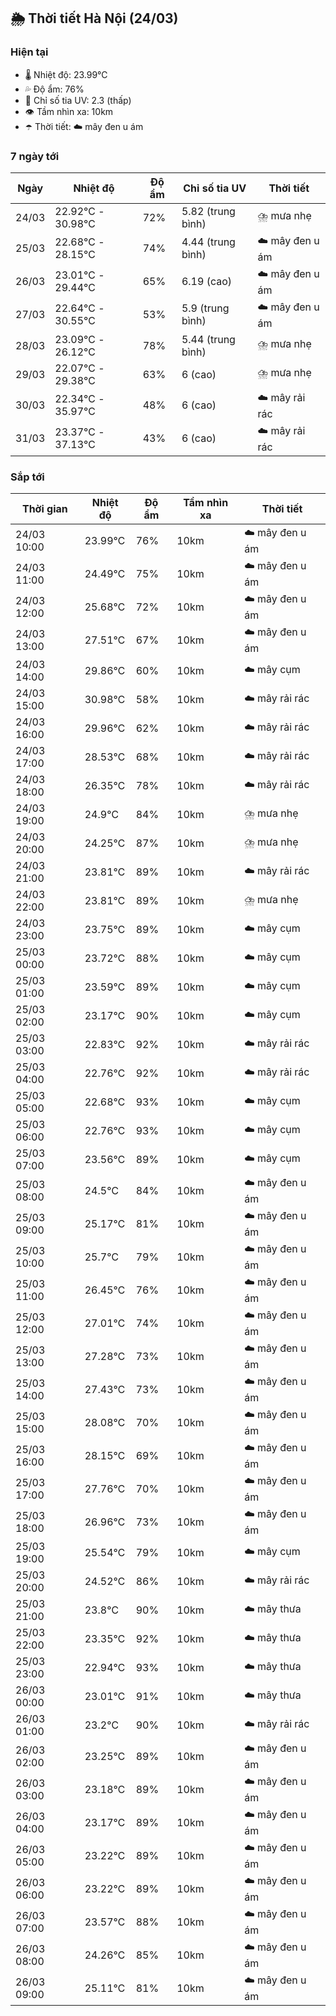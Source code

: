## 🌦️ Thời tiết Hà Nội (24/03)

### Hiện tại

- 🌡️ Nhiệt độ: 23.99℃
- 💦 Độ ẩm: 76%
- 🌟 Chỉ số tia UV: 2.3 (thấp)
- 👁️ Tầm nhìn xa: 10km
- ☂️ Thời tiết: ☁️ mây đen u ám

### 7 ngày tới

| Ngày | Nhiệt độ | Độ ẩm | Chỉ số tia UV | Thời tiết |
| --- | --- | --- | --- | --- |
| 24/03 | 22.92℃ - 30.98℃ | 72% | 5.82 (trung bình) | ⛈️ mưa nhẹ |
| 25/03 | 22.68℃ - 28.15℃ | 74% | 4.44 (trung bình) | ☁️ mây đen u ám |
| 26/03 | 23.01℃ - 29.44℃ | 65% | 6.19 (cao) | ☁️ mây đen u ám |
| 27/03 | 22.64℃ - 30.55℃ | 53% | 5.9 (trung bình) | ☁️ mây đen u ám |
| 28/03 | 23.09℃ - 26.12℃ | 78% | 5.44 (trung bình) | ⛈️ mưa nhẹ |
| 29/03 | 22.07℃ - 29.38℃ | 63% | 6 (cao) | ⛈️ mưa nhẹ |
| 30/03 | 22.34℃ - 35.97℃ | 48% | 6 (cao) | ☁️ mây rải rác |
| 31/03 | 23.37℃ - 37.13℃ | 43% | 6 (cao) | ☁️ mây rải rác |

### Sắp tới

| Thời gian | Nhiệt độ | Độ ẩm | Tầm nhìn xa | Thời tiết |
| --- | --- | --- | --- | --- |
| 24/03 10:00 | 23.99℃ | 76% | 10km | ☁️ mây đen u ám |
| 24/03 11:00 | 24.49℃ | 75% | 10km | ☁️ mây đen u ám |
| 24/03 12:00 | 25.68℃ | 72% | 10km | ☁️ mây đen u ám |
| 24/03 13:00 | 27.51℃ | 67% | 10km | ☁️ mây đen u ám |
| 24/03 14:00 | 29.86℃ | 60% | 10km | ☁️ mây cụm |
| 24/03 15:00 | 30.98℃ | 58% | 10km | ☁️ mây rải rác |
| 24/03 16:00 | 29.96℃ | 62% | 10km | ☁️ mây rải rác |
| 24/03 17:00 | 28.53℃ | 68% | 10km | ☁️ mây rải rác |
| 24/03 18:00 | 26.35℃ | 78% | 10km | ☁️ mây rải rác |
| 24/03 19:00 | 24.9℃ | 84% | 10km | ⛈️ mưa nhẹ |
| 24/03 20:00 | 24.25℃ | 87% | 10km | ⛈️ mưa nhẹ |
| 24/03 21:00 | 23.81℃ | 89% | 10km | ☁️ mây rải rác |
| 24/03 22:00 | 23.81℃ | 89% | 10km | ⛈️ mưa nhẹ |
| 24/03 23:00 | 23.75℃ | 89% | 10km | ☁️ mây cụm |
| 25/03 00:00 | 23.72℃ | 88% | 10km | ☁️ mây cụm |
| 25/03 01:00 | 23.59℃ | 89% | 10km | ☁️ mây cụm |
| 25/03 02:00 | 23.17℃ | 90% | 10km | ☁️ mây cụm |
| 25/03 03:00 | 22.83℃ | 92% | 10km | ☁️ mây rải rác |
| 25/03 04:00 | 22.76℃ | 92% | 10km | ☁️ mây rải rác |
| 25/03 05:00 | 22.68℃ | 93% | 10km | ☁️ mây cụm |
| 25/03 06:00 | 22.76℃ | 93% | 10km | ☁️ mây cụm |
| 25/03 07:00 | 23.56℃ | 89% | 10km | ☁️ mây cụm |
| 25/03 08:00 | 24.5℃ | 84% | 10km | ☁️ mây đen u ám |
| 25/03 09:00 | 25.17℃ | 81% | 10km | ☁️ mây đen u ám |
| 25/03 10:00 | 25.7℃ | 79% | 10km | ☁️ mây đen u ám |
| 25/03 11:00 | 26.45℃ | 76% | 10km | ☁️ mây đen u ám |
| 25/03 12:00 | 27.01℃ | 74% | 10km | ☁️ mây đen u ám |
| 25/03 13:00 | 27.28℃ | 73% | 10km | ☁️ mây đen u ám |
| 25/03 14:00 | 27.43℃ | 73% | 10km | ☁️ mây đen u ám |
| 25/03 15:00 | 28.08℃ | 70% | 10km | ☁️ mây đen u ám |
| 25/03 16:00 | 28.15℃ | 69% | 10km | ☁️ mây đen u ám |
| 25/03 17:00 | 27.76℃ | 70% | 10km | ☁️ mây đen u ám |
| 25/03 18:00 | 26.96℃ | 73% | 10km | ☁️ mây đen u ám |
| 25/03 19:00 | 25.54℃ | 79% | 10km | ☁️ mây cụm |
| 25/03 20:00 | 24.52℃ | 86% | 10km | ☁️ mây rải rác |
| 25/03 21:00 | 23.8℃ | 90% | 10km | ☁️ mây thưa |
| 25/03 22:00 | 23.35℃ | 92% | 10km | ☁️ mây thưa |
| 25/03 23:00 | 22.94℃ | 93% | 10km | ☁️ mây thưa |
| 26/03 00:00 | 23.01℃ | 91% | 10km | ☁️ mây thưa |
| 26/03 01:00 | 23.2℃ | 90% | 10km | ☁️ mây rải rác |
| 26/03 02:00 | 23.25℃ | 89% | 10km | ☁️ mây đen u ám |
| 26/03 03:00 | 23.18℃ | 89% | 10km | ☁️ mây đen u ám |
| 26/03 04:00 | 23.17℃ | 89% | 10km | ☁️ mây đen u ám |
| 26/03 05:00 | 23.22℃ | 89% | 10km | ☁️ mây đen u ám |
| 26/03 06:00 | 23.22℃ | 89% | 10km | ☁️ mây đen u ám |
| 26/03 07:00 | 23.57℃ | 88% | 10km | ☁️ mây đen u ám |
| 26/03 08:00 | 24.26℃ | 85% | 10km | ☁️ mây đen u ám |
| 26/03 09:00 | 25.11℃ | 81% | 10km | ☁️ mây đen u ám |
